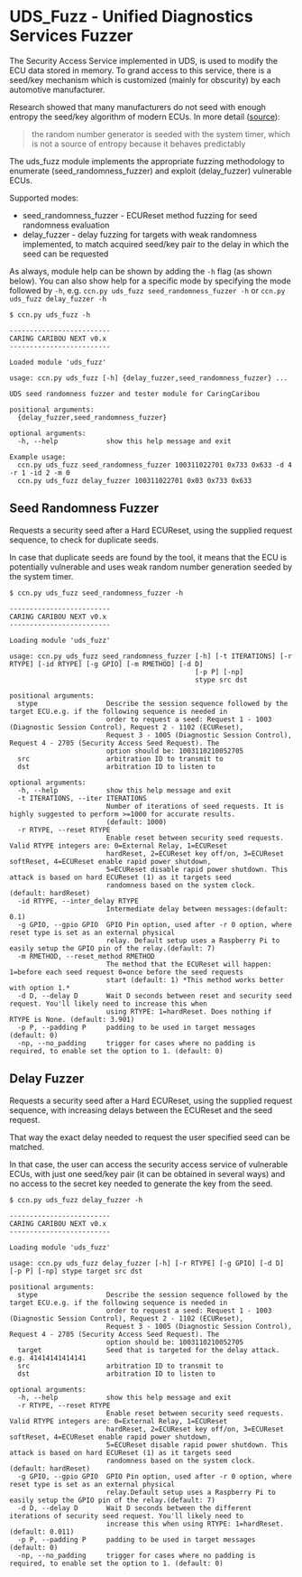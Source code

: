 # UDS_Fuzz - Unified Diagnostics Services Fuzzer
The Security Access Service implemented in UDS, is used to modify the ECU data stored in memory. To grand access to this service, there is a seed/key mechanism which is customized (mainly for obscurity) by each automotive manufacturer.

Research showed that many manufacturers do not seed with enough entropy the seed/key algorithm of modern ECUs. In more detail ([source](https://www.reddit.com/r/CarHacking/comments/m044jp/simos18_supplier_bootloader_sboot_exploit_reading/)):

>  the random number generator is seeded with the system timer, which is not a source of entropy because it behaves predictably

The uds_fuzz module implements the appropriate fuzzing methodology to enumerate (seed_randomness_fuzzer) and exploit (delay_fuzzer) vulnerable ECUs.

Supported modes:
* seed_randomness_fuzzer - ECUReset method fuzzing for seed randomness evaluation
* delay_fuzzer - delay fuzzing for targets with weak randomness implemented, to match acquired seed/key pair to the delay in which the seed can be requested

As always, module help can be shown by adding the `-h` flag (as shown below). You can also show help for a specific mode by specifying the mode followed by `-h`, e.g. `ccn.py uds_fuzz seed_randomness_fuzzer -h` or `ccn.py uds_fuzz delay_fuzzer -h`

```
$ ccn.py uds_fuzz -h

-------------------------
CARING CARIBOU NEXT v0.x
-------------------------

Loaded module 'uds_fuzz'

usage: ccn.py uds_fuzz [-h] {delay_fuzzer,seed_randomness_fuzzer} ...

UDS seed randomness fuzzer and tester module for CaringCaribou

positional arguments:
  {delay_fuzzer,seed_randomness_fuzzer}

optional arguments:
  -h, --help            show this help message and exit

Example usage:
  ccn.py uds_fuzz seed_randomness_fuzzer 100311022701 0x733 0x633 -d 4 -r 1 -id 2 -m 0
  ccn.py uds_fuzz delay_fuzzer 100311022701 0x03 0x733 0x633
```

## Seed Randomness Fuzzer
Requests a security seed after a Hard ECUReset, using the supplied request sequence, to check for duplicate seeds. 

In case that duplicate seeds are found by the tool, it means that the ECU is potentially  vulnerable and uses weak random number generation seeded by the system timer.

```
$ ccn.py uds_fuzz seed_randomness_fuzzer -h

-------------------------
CARING CARIBOU NEXT v0.x
-------------------------

Loading module 'uds_fuzz'

usage: ccn.py uds_fuzz seed_randomness_fuzzer [-h] [-t ITERATIONS] [-r RTYPE] [-id RTYPE] [-g GPIO] [-m RMETHOD] [-d D]
                                              [-p P] [-np]
                                              stype src dst

positional arguments:
  stype                 Describe the session sequence followed by the target ECU.e.g. if the following sequence is needed in
                        order to request a seed: Request 1 - 1003 (Diagnostic Session Control), Request 2 - 1102 (ECUReset),
                        Request 3 - 1005 (Diagnostic Session Control), Request 4 - 2705 (Security Access Seed Request). The
                        option should be: 1003110210052705
  src                   arbitration ID to transmit to
  dst                   arbitration ID to listen to

optional arguments:
  -h, --help            show this help message and exit
  -t ITERATIONS, --iter ITERATIONS
                        Number of iterations of seed requests. It is highly suggested to perform >=1000 for accurate results.
                        (default: 1000)
  -r RTYPE, --reset RTYPE
                        Enable reset between security seed requests. Valid RTYPE integers are: 0=External Relay, 1=ECUReset
                        hardReset, 2=ECUReset key off/on, 3=ECUReset softReset, 4=ECUReset enable rapid power shutdown,
                        5=ECUReset disable rapid power shutdown. This attack is based on hard ECUReset (1) as it targets seed
                        randomness based on the system clock. (default: hardReset)
  -id RTYPE, --inter_delay RTYPE
                        Intermediate delay between messages:(default: 0.1)
  -g GPIO, --gpio GPIO  GPIO Pin option, used after -r 0 option, where reset type is set as an external physical
                        relay. Default setup uses a Raspberry Pi to easily setup the GPIO pin of the relay.(default: 7)
  -m RMETHOD, --reset_method RMETHOD
                        The method that the ECUReset will happen: 1=before each seed request 0=once before the seed requests
                        start (default: 1) *This method works better with option 1.*
  -d D, --delay D       Wait D seconds between reset and security seed request. You'll likely need to increase this when
                        using RTYPE: 1=hardReset. Does nothing if RTYPE is None. (default: 3.901)
  -p P, --padding P     padding to be used in target messages (default: 0)
  -np, --no_padding     trigger for cases where no padding is required, to enable set the option to 1. (default: 0)
```

## Delay Fuzzer
Requests a security seed after a Hard ECUReset, using the supplied request sequence, with increasing delays between the ECUReset and the seed request.

That way the exact delay needed to request the user specified seed can be matched. 

In that case, the user can access the security access service of vulnerable ECUs, with just one seed/key pair (it can be obtained in several ways) and no access to the secret key needed to generate the key from the seed.

```
$ ccn.py uds_fuzz delay_fuzzer -h

-------------------------
CARING CARIBOU NEXT v0.x
-------------------------

Loading module 'uds_fuzz'

usage: ccn.py uds_fuzz delay_fuzzer [-h] [-r RTYPE] [-g GPIO] [-d D] [-p P] [-np] stype target src dst

positional arguments:
  stype                 Describe the session sequence followed by the target ECU.e.g. if the following sequence is needed in
                        order to request a seed: Request 1 - 1003 (Diagnostic Session Control), Request 2 - 1102 (ECUReset),
                        Request 3 - 1005 (Diagnostic Session Control), Request 4 - 2705 (Security Access Seed Request). The
                        option should be: 1003110210052705
  target                Seed that is targeted for the delay attack. e.g. 41414141414141
  src                   arbitration ID to transmit to
  dst                   arbitration ID to listen to

optional arguments:
  -h, --help            show this help message and exit
  -r RTYPE, --reset RTYPE
                        Enable reset between security seed requests. Valid RTYPE integers are: 0=External Relay, 1=ECUReset
                        hardReset, 2=ECUReset key off/on, 3=ECUReset softReset, 4=ECUReset enable rapid power shutdown,
                        5=ECUReset disable rapid power shutdown. This attack is based on hard ECUReset (1) as it targets seed
                        randomness based on the system clock. (default: hardReset)
  -g GPIO, --gpio GPIO  GPIO Pin option, used after -r 0 option, where reset type is set as an external physical
                        relay.Default setup uses a Raspberry Pi to easily setup the GPIO pin of the relay.(default: 7)
  -d D, --delay D       Wait D seconds between the different iterations of security seed request. You'll likely need to
                        increase this when using RTYPE: 1=hardReset. (default: 0.011)
  -p P, --padding P     padding to be used in target messages (default: 0)
  -np, --no_padding     trigger for cases where no padding is required, to enable set the option to 1. (default: 0)
```
